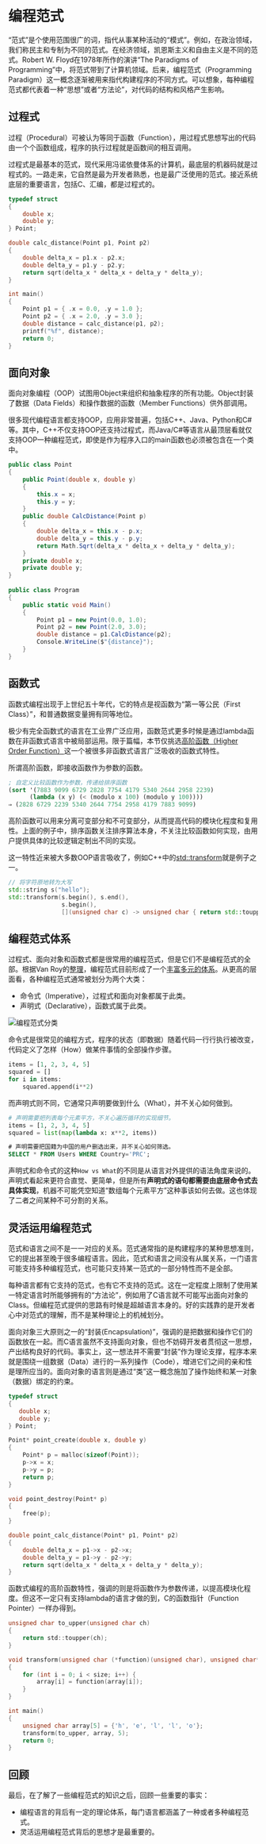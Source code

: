# 编程范式

“范式”是个使用范围很广的词，指代从事某种活动的“模式”。例如，在政治领域，我们称民主和专制为不同的范式。在经济领域，凯恩斯主义和自由主义是不同的范式。Robert W. Floyd在1978年所作的演讲“The Paradigms of Programming”中，将范式带到了计算机领域。后来，编程范式（Programming Paradigm）这一概念逐渐被用来指代构建程序的不同方式。可以想象，每种编程范式都代表着一种“思想”或者“方法论”，对代码的结构和风格产生影响。

## 过程式

过程（Procedural）可被认为等同于函数（Function），用过程式思想写出的代码由一个个函数组成，程序的执行过程就是函数间的相互调用。

过程式是最基本的范式，现代采用冯诺依曼体系的计算机，最底层的机器码就是过程式的。一路走来，它自然是最为开发者熟悉，也是最广泛使用的范式。接近系统底层的重要语言，包括C、汇编，都是过程式的。

```c
typedef struct
{
    double x;
    double y;
} Point;

double calc_distance(Point p1, Point p2)
{
    double delta_x = p1.x - p2.x;
    double delta_y = p1.y - p2.y;
    return sqrt(delta_x * delta_x + delta_y * delta_y);
}

int main()
{
    Point p1 = { .x = 0.0, .y = 1.0 };
    Point p2 = { .x = 2.0, .y = 3.0 };
    double distance = calc_distance(p1, p2);
    printf("%f", distance);
    return 0;
}
```

## 面向对象

面向对象编程（OOP）试图用Object来组织和抽象程序的所有功能。Object封装了数据（Data Fields）和操作数据的函数（Member Functions）供外部调用。

很多现代编程语言都支持OOP，应用非常普遍，包括C++、Java、Python和C#等。其中，C++不仅支持OOP还支持过程式，而Java/C#等语言从最顶层看就仅支持OOP一种编程范式，即使是作为程序入口的main函数也必须被包含在一个类中。

```csharp
public class Point
{
    public Point(double x, double y)
    {
        this.x = x;
        this.y = y;
    }
    public double CalcDistance(Point p)
    {
        double delta_x = this.x - p.x;
        double delta_y = this.y - p.y;
        return Math.Sqrt(delta_x * delta_x + delta_y * delta_y);
    }
    private double x;
    private double y;
}
                    
public class Program
{
    public static void Main()
    {
        Point p1 = new Point(0.0, 1.0);
        Point p2 = new Point(2.0, 3.0);
        double distance = p1.CalcDistance(p2);
        Console.WriteLine($"{distance}");
    }
}
```

## 函数式

函数式编程出现于上世纪五十年代，它的特点是视函数为“第一等公民（First Class）”，和普通数据变量拥有同等地位。

极少有完全函数式的语言在工业界广泛应用，函数范式更多时候是通过lambda函数在非函数式语言中被局部运用。限于篇幅，本节仅挑选[高阶函数（Higher Order Function）](http://www.shido.info/lisp/scheme8_e.html)这一个被很多非函数式语言广泛吸收的函数式特性。

所谓高阶函数，即接收函数作为参数的函数。

```lisp
; 自定义比较函数作为参数，传递给排序函数
(sort '(7883 9099 6729 2828 7754 4179 5340 2644 2958 2239) 
      (lambda (x y) (< (modulo x 100) (modulo y 100))))
⇒ (2828 6729 2239 5340 2644 7754 2958 4179 7883 9099)
```

高阶函数可以用来分离可变部分和不可变部分，从而提高代码的模块化程度和复用性。上面的例子中，排序函数关注排序算法本身，不关注比较函数如何实现，由用户提供具体的比较逻辑定制出不同的实现。

这一特性近来被大多数OOP语言吸收了，例如C++中的[std::transform](https://en.cppreference.com/w/cpp/algorithm/transform)就是例子之一。

```c++
// 将字符原地转为大写
std::string s("hello");
std::transform(s.begin(), s.end(), 
               s.begin(),
               [](unsigned char c) -> unsigned char { return std::toupper(c); });
```

## 编程范式体系

过程式、面向对象和函数式都是很常用的编程范式，但是它们不是编程范式的全部。根据Van Roy的[整理](https://www.info.ucl.ac.be/~pvr/VanRoyChapter.pdf)，编程范式目前形成了一个[丰富多元的体系](https://en.wikipedia.org/wiki/Programming_paradigm)。从更高的层面看，各种编程范式通常被划分为两个大类：

* 命令式（Imperative），过程式和面向对象都属于此类。
* 声明式（Declarative），函数式属于此类。

![编程范式分类](paradigms.png)

命令式是很常见的编程方式，程序的状态（即数据）随着代码一行行执行被改变，代码定义了怎样（How）做某件事情的全部操作步骤。

```python
items = [1, 2, 3, 4, 5]
squared = []
for i in items:
    squared.append(i**2)
```

而声明式则不同，它通常只声明要做到什么（What），并不关心如何做到。

```python
# 声明需要把列表每个元素平方，不关心遍历循环的实现细节。
items = [1, 2, 3, 4, 5]
squared = list(map(lambda x: x**2, items))
```

```sql
# 声明需要把国籍为中国的用户删选出来，并不关心如何筛选。
SELECT * FROM Users WHERE Country='PRC';
```

声明式和命令式的这种`How vs What`的不同是从语言对外提供的语法角度来说的。声明式看起来更符合直觉、更简单，但是所有**声明式的语句都需要由底层命令式去具体实现**，机器不可能凭空知道“数组每个元素平方”这种事该如何去做。这也体现了二者之间某种不可分割的关系。

## 灵活运用编程范式

范式和语言之间不是一一对应的关系。范式通常指的是构建程序的某种思想准则，它的提出甚至晚于很多编程语言。因此，范式和语言之间没有从属关系，一门语言可能支持多种编程范式，也可能只支持某一范式的一部分特性而不是全部。

每种语言都有它支持的范式，也有它不支持的范式。这在一定程度上限制了使用某一特定语言时所能够拥有的“方法论”，例如用了C语言就不可能写出面向对象的Class。但编程范式提供的思路有时候是超越语言本身的。好的实践靠的是开发者心中对范式的理解，而不是某种理论上的机械划分。

面向对象三大原则之一的“封装(Encapsulation)”，强调的是把数据和操作它们的函数放在一起。而C语言虽然不支持面向对象，但也不妨碍开发者贯彻这一思想，产出结构良好的代码。事实上，这一想法并不需要“封装”作为理论支撑，程序本来就是围绕一组数据（Data）进行的一系列操作（Code），增进它们之间的亲和性是理所应当的。面向对象的语言则是通过“类”这一概念施加了操作始终和某一对象（数据）绑定的约束。

```c
typedef struct
{
   double x;
   double y;
} Point;

Point* point_create(double x, double y)
{
    Point* p = malloc(sizeof(Point));
    p->x = x;
    p->y = p;
    return p;
}

void point_destroy(Point* p)
{
    free(p);
}

double point_calc_distance(Point* p1, Point* p2)
{
    double delta_x = p1->x - p2->x;
    double delta_y = p1->y - p2->y;
    return sqrt(delta_x * delta_x + delta_y * delta_y);
}
```

函数式编程的高阶函数特性，强调的则是将函数作为参数传递，以提高模块化程度。但这不一定只有支持lambda的语言才做的到，C的函数指针（Function Pointer）一样办得到。

```c
unsigned char to_upper(unsigned char ch) 
{
    return std::toupper(ch);
}

void transform(unsigned char (*function)(unsigned char), unsigned char* array, int size) 
{
    for (int i = 0; i < size; i++) {
        array[i] = function(array[i]);
    }
}

int main() 
{
    unsigned char array[5] = {'h', 'e', 'l', 'l', 'o'};
    transform(to_upper, array, 5);
    return 0;
}
```

## 回顾

最后，在了解了一些编程范式的知识之后，回顾一些重要的事实：

* 编程语言的背后有一定的理论体系，每门语言都涵盖了一种或者多种编程范式。
* 灵活运用编程范式背后的思想才是最重要的。
